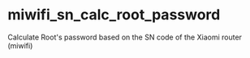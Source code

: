 # miwifi_sn_calc_root_password
Calculate Root's password based on the SN code of the Xiaomi router (miwifi)
